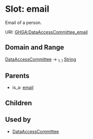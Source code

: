 
# Slot: email


Email of a person.

URI: [GHGA:DataAccessCommittee_email](https://w3id.org/GHGA/DataAccessCommittee_email)


## Domain and Range

[DataAccessCommittee](DataAccessCommittee.md) &#8594;  <sub>1..1</sub> [String](types/String.md)

## Parents

 *  is_a: [email](email.md)

## Children


## Used by

 * [DataAccessCommittee](DataAccessCommittee.md)
